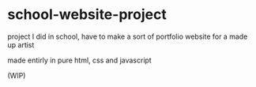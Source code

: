 # school-website-project
project I did in school, have to make a sort of portfolio website for a made up artist

made entirly in pure html, css and javascript

(WIP)
